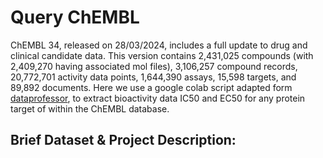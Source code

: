 # Query ChEMBL

ChEMBL 34, released on 28/03/2024, includes a full update to drug and clinical candidate data. This version contains 2,431,025 compounds (with 2,409,270 having associated mol files), 3,106,257 compound records, 20,772,701 activity data points, 1,644,390 assays, 15,598 targets, and 89,892 documents.
Here we use a google colab script adapted form [dataprofessor](https://github.com/dataprofessor/code/blob/master/python/CDD_ML_Part_1_Bioactivity_Data_Concised.ipynb), to extract bioactivity data IC50 and EC50 for any protein target of within the ChEMBL database. 


## Brief Dataset & Project Description:
